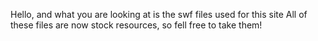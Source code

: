Hello, and what you are looking at is the swf files used for this site
All of these files are now stock resources, so fell free to take them!
